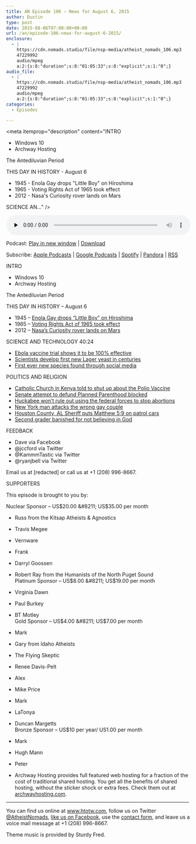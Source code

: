 ```yaml
---
title: AN Episode 106 – News for August 6, 2015
author: Dustin
type: post
date: 2015-08-06T07:00:00+00:00
url: /an/episode-106-news-for-august-6-2015/
enclosure:
  - |
    https://cdn.nomads.studio/file/nsp-media/atheist_nomads_106.mp3
    47229992
    audio/mpeg
    a:2:{s:8:"duration";s:8:"01:05:33";s:8:"explicit";s:1:"0";}
audio_file:
  - |
    https://cdn.nomads.studio/file/nsp-media/atheist_nomads_106.mp3
    47229992
    audio/mpeg
    a:2:{s:8:"duration";s:8:"01:05:33";s:8:"explicit";s:1:"0";}
categories:
  - Episodes

---
```

<div itemscope itemtype="http://schema.org/AudioObject">
  <meta itemprop="name" content=" episode 106 &#8211; News for August 6, 2015" />
  
  <meta itemprop="uploadDate" content="2015-08-06T01:00:00-06:00" />
  
  <meta itemprop="encodingFormat" content="audio/mpeg" />
  
  <meta itemprop="duration" content="PT1H05M33S" />
  
  <meta itemprop="description" content="INTRO
* Windows 10
* Archway Hosting

The Antediluvian Period

THIS DAY IN HISTORY - August 6

* 1945 - Enola Gay drops &quot;Little Boy&quot; on Hiroshima
* 1965 - Voting Rights Act of 1965 took effect
* 2012 - Nasa's Curiosity rover lands on Mars

SCIENCE AN..." />
  
  <meta itemprop="contentUrl" content="https://dts.podtrac.com/redirect.mp3/cdn.nomads.studio/file/nsp-media/atheist_nomads_106.mp3" />
  
  <meta itemprop="contentSize" content="45.0" />
  </p> 
  
  <div class="powerpress_player" id="powerpress_player_8363">
    <audio class="wp-audio-shortcode" id="audio-5130-107" preload="none" style="width: 100%;" controls="controls"><source type="audio/mpeg" src="https://dts.podtrac.com/redirect.mp3/cdn.nomads.studio/file/nsp-media/atheist_nomads_106.mp3?_=107" /><a href="https://dts.podtrac.com/redirect.mp3/cdn.nomads.studio/file/nsp-media/atheist_nomads_106.mp3">https://dts.podtrac.com/redirect.mp3/cdn.nomads.studio/file/nsp-media/atheist_nomads_106.mp3</a></audio>
  </div>
</div>

<p class="powerpress_links powerpress_links_mp3">
  Podcast: <a href="https://dts.podtrac.com/redirect.mp3/cdn.nomads.studio/file/nsp-media/atheist_nomads_106.mp3" class="powerpress_link_pinw" target="_blank" title="Play in new window" onclick="return powerpress_pinw('https://htotw.com/?powerpress_pinw=5130-podcast');" rel="nofollow">Play in new window</a> | <a href="https://dts.podtrac.com/redirect.mp3/cdn.nomads.studio/file/nsp-media/atheist_nomads_106.mp3" class="powerpress_link_d" title="Download" rel="nofollow" download="atheist_nomads_106.mp3">Download</a>
</p>

<p class="powerpress_links powerpress_subscribe_links">
  Subscribe: <a href="https://podcasts.apple.com/us/podcast/humanists-take-on-the-world/id530050098?mt=2&ls=1" class="powerpress_link_subscribe powerpress_link_subscribe_itunes" target="_blank" title="Subscribe on Apple Podcasts" rel="nofollow">Apple Podcasts</a> | <a href="https://www.google.com/podcasts?feed=aHR0cDovL2F0aGVpc3Rub21hZHMubGlic3luLmNvbS9yc3M%3D" class="powerpress_link_subscribe powerpress_link_subscribe_googleplay" target="_blank" title="Subscribe on Google Podcasts" rel="nofollow">Google Podcasts</a> | <a href="https://open.spotify.com/show/3LzK2xZGike6Tc1GEMtMbr?si=LieN9SNuTpq96smuaUsH8A" class="powerpress_link_subscribe powerpress_link_subscribe_spotify" target="_blank" title="Subscribe on Spotify" rel="nofollow">Spotify</a> | <a href="https://www.pandora.com/podcast/atheist-nomads/PC:10122?corr=62071012&part=ug" class="powerpress_link_subscribe powerpress_link_subscribe_pandora" target="_blank" title="Subscribe on Pandora" rel="nofollow">Pandora</a> | <a href="https://htotw.com/feed/podcast/" class="powerpress_link_subscribe powerpress_link_subscribe_rss" target="_blank" title="Subscribe via RSS" rel="nofollow">RSS</a>
</p>

INTRO  
* Windows 10  
* Archway Hosting

The Antediluvian Period

THIS DAY IN HISTORY &#8211; August 6

* 1945 &#8211; <a href="https://en.wikipedia.org/wiki/Little_Boy" target="_blank" rel="noopener">Enola Gay drops &#8220;Little Boy&#8221; on Hiroshima</a>  
* 1965 &#8211; <a href="https://en.wikipedia.org/wiki/Voting_Rights_Act_of_1965" target="_blank" rel="noopener">Voting Rights Act of 1965 took effect</a>  
* 2012 &#8211; <a href="https://en.wikipedia.org/wiki/Curiosity_(rover)" target="_blank" rel="noopener">Nasa&#8217;s Curiosity rover lands on Mars</a>

SCIENCE AND TECHNOLOGY 40:24

* <a href="http://www.theguardian.com/world/2015/jul/31/ebola-vaccine-trial-proves-100-successful-in-guinea" target="_blank" rel="noopener">Ebola vaccine trial shows it to be 100% effective</a>  
* <a href="http://www.scientificamerican.com/article/scientists-make-the-first-new-lager-yeasts-in-centuries/" target="_blank" rel="noopener">Scientists develop first new Lager yeast in centuries</a>  
* <a href="http://www.telegraph.co.uk/news/worldnews/southamerica/brazil/11762745/New-plant-species-discovered-on-Facebook.html" target="_blank" rel="noopener">First ever new species found through social media</a>

POLITICS AND RELIGION

* <a href="http://allafrica.com/stories/201507300560.html" target="_blank" rel="noopener">Catholic Church in Kenya told to shut up about the Polio Vaccine</a>  
* <a href="http://www.huffingtonpost.com/entry/democrats-block-vote-on-planned-parenthood-defunding_55bfa708e4b06363d5a2dd89" target="_blank" rel="noopener">Senate attempt to defund Planned Parenthood blocked</a>  
* <a href="http://www.huffingtonpost.com/entry/mike-huckabee-troops-abortion_55bbc20ee4b06363d5a22323?qdea5rk9" target="_blank" rel="noopener">Huckabee won’t rule out using the federal forces to stop abortions</a>  
* <a href="http://www.nydailynews.com/new-york/nyc-crime/gay-couple-attacked-soho-bodega-cops-article-1.2313304" target="_blank" rel="noopener">New York man attacks the wrong gay couple</a>  
* <a href="http://www.dothaneagle.com/news/government/houston-county-sheriff-s-vehicles-adorned-with-new-biblical-decals/article_3c0ad742-370e-11e5-923e-7ffecd61fd91.html?mode=image&photo=0" target="_blank" rel="noopener">Houston County, AL Sheriff puts Matthew 5:9 on patrol cars</a>  
* <a href="http://www.rawstory.com/2015/08/indiana-public-school-punishes-7-year-old-with-banishment-for-not-believing-in-god-lawsuit/" target="_blank" rel="noopener">Second grader banished for not believing in God</a>

FEEDBACK

* Dave via Facebook  
* @jccford via Twitter  
* @KammmTastic via Twitter  
* @ryanjbell via Twitter

Email us at [redacted] or call us at +1 (208) 996-8667.

SUPPORTERS

This episode is brought to you by:

Nuclear Sponsor &#8211; US$20.00 &#8211; US$35.00 per month  
* Russ from the Kitsap Atheists & Agnostics  
* Travis Megee  
* Vernware  
* Frank  
* Darryl Goossen  
* Robert Ray from the Humanists of the North Puget Sound  
Platinum Sponsor &#8211; US$8.00 &#8211; US$19.00 per month  
* Virginia Dawn  
* Paul Burkey  
* BT Motley  
Gold Sponsor &#8211; US$4.00 &#8211; US$7.00 per month  
* Mark  
* Gary from Idaho Atheists  
* The Flying Skeptic  
* Renee Davis-Pelt  
* Alex  
* Mike Price  
* Mark  
* LaTonya  
* Duncan Margetts  
Bronze Sponsor &#8211; US$10 per year/ US1.00 per month  
* Mark  
* Hugh Mann  
* Peter

* Archway Hosting provides full featured web hosting for a fraction of the cost of traditional shared hosting. You get all the benefits of shared hosting, without the sticker shock or extra fees. Check them out at <a href="http://archwayhosting.com/" target="_blank" rel="noopener">archwayhosting.com</a>.

<hr width="500" />

You can find us online at <a href="https://www.htotw.com/" target="_blank" rel="noopener">www.htotw.com</a>, follow us on Twitter <a href="https://htotw.com/twitter" target="_blank" rel="noopener">@AtheistNomads</a>, <a href="https://htotw.com/facebook" target="_blank" rel="noopener">like us on Facebook</a>, use the [contact form](https://htotw.com/contact), and leave us a voice mail message at +1 (208) 996-8667.

Theme music is provided by Sturdy Fred.